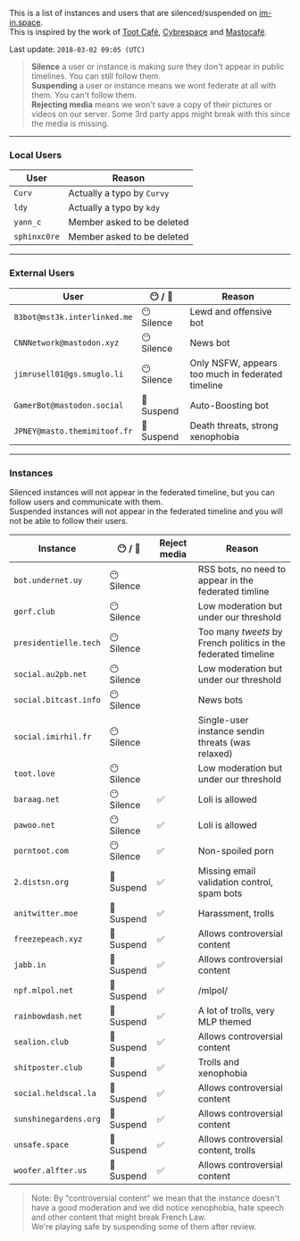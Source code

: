 This is a list of instances and users that are silenced/suspended on [im-in.space](https://im-in.space/).  
This is inspired by the work of [Toot Café](https://github.com/tootcafe/blocked-on-mastodon), [Cybrespace](https://cybre.space/users/chr/updates/2616) and [Mastocafé](https://social.wxcafe.net/users/wxcafe/updates/2651).

Last update: `2018-03-02 09:05 (UTC)`

> **Silence** a user or instance is making sure they don't appear in public timelines. You can still follow them.  
> **Suspending** a user or instance means we wont federate at all with them. You can't follow them.  
> **Rejecting media** means we won't save a copy of their pictures or videos on our server. Some 3rd party apps might break with this since the media is missing.

---

### Local Users

| User | Reason |
|------|--------|
| `Curv` | Actually a typo by `Curvy` |
| `ldy` | Actually a typo by `kdy` |
| `yann_c` | Member asked to be deleted |
| `sphinxc0re` | Member asked to be deleted |

---

### External Users

| User | 😶 / 🚫 | Reason |
|------|------------------------------|--------|
| `83bot@mst3k.interlinked.me` | 😶 Silence | Lewd and offensive bot |
| `CNNNetwork@mastodon.xyz` | 😶 Silence | News bot |
| `jimrusell01@gs.smuglo.li` | 😶 Silence | Only NSFW, appears too much in federated timeline |
| `GamerBot@mastodon.social` | 🚫 Suspend | Auto-Boosting bot |
| `JPNEY@masto.themimitoof.fr` | 🚫 Suspend | Death threats, strong xenophobia |

---

### Instances

Silenced instances will not appear in the federated timeline, but you can follow users and communicate with them.  
Suspended instances will not appear in the federated timeline and you will not be able to follow their users.

| Instance | 😶 / 🚫 | Reject media | Reason |
|----------|------------------------------|--------------|--------|
| `bot.undernet.uy` | 😶 Silence |  | RSS bots, no need to appear in the federated timline |
| `gorf.club` | 😶 Silence |  | Low moderation but under our threshold |
| `presidentielle.tech` | 😶 Silence |  | Too many _tweets_ by French politics in the federated timeline |
| `social.au2pb.net` | 😶 Silence |  | Low moderation but under our threshold |
| `social.bitcast.info` | 😶 Silence |  | News bots |
| `social.imirhil.fr` | 😶 Silence |  | Single-user instance sendin threats (was relaxed) |
| `toot.love` | 😶 Silence |  | Low moderation but under our threshold |
| `baraag.net` | 😶 Silence | ✅ | Loli is allowed |
| `pawoo.net` | 😶 Silence | ✅ | Loli is allowed |
| `porntoot.com` | 😶 Silence | ✅ | Non-spoiled porn |
| `2.distsn.org` | 🚫 Suspend | ✅ | Missing email validation control, spam bots |
| `anitwitter.moe` | 🚫 Suspend | ✅ | Harassment, trolls |
| `freezepeach.xyz` | 🚫 Suspend | ✅ | Allows controversial content |
| `jabb.in` | 🚫 Suspend | ✅ | Allows controversial content |
| `npf.mlpol.net` | 🚫 Suspend | ✅ | /mlpol/ |
| `rainbowdash.net` | 🚫 Suspend | ✅ | A lot of trolls, very MLP themed |
| `sealion.club` | 🚫 Suspend | ✅ | Allows controversial content |
| `shitposter.club` | 🚫 Suspend | ✅ | Trolls and xenophobia |
| `social.heldscal.la` | 🚫 Suspend | ✅ | Allows controversial content |
| `sunshinegardens.org` | 🚫 Suspend | ✅ | Allows controversial content |
| `unsafe.space` | 🚫 Suspend | ✅ | Allows controversial content, trolls |
| `woofer.alfter.us` | 🚫 Suspend | ✅ | Allows controversial content |

> Note: By "controversial content" we mean that the instance doesn't have a good moderation and we did notice xenophobia, hate speech and other content that might break French Law.  
> We're playing safe by suspending some of them after review.
